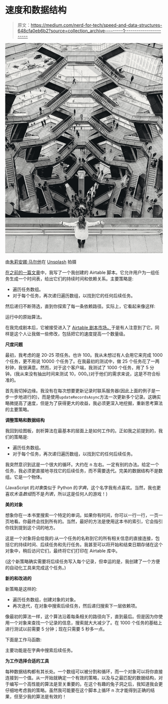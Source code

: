 # 速度和数据结构

> 原文：<https://medium.com/nerd-for-tech/speed-and-data-structures-648cfa0eb6b2?source=collection_archive---------1----------------------->

![](img/cb8a61a5a6b5f08defe90bbe18b0b038.png)

由[朱莉安娜·马尔他](https://unsplash.com/@julianamalta?utm_source=unsplash&utm_medium=referral&utm_content=creditCopyText)在 [Unsplash](https://unsplash.com/s/photos/escher?utm_source=unsplash&utm_medium=referral&utm_content=creditCopyText) 拍摄

[在之前的一篇文章](/@wander_wonder/recursion-diversion-733a6a0f3126)中，我写了一个我创建的 Airtable 脚本。它允许用户为一组任务生成一个时间表，给出它们的持续时间和依赖关系。主要策略是:

*   遍历任务数组。
*   对于每个任务，再次递归遍历数组，以找到它的任何后续任务。

然后递归不断筛选，直到你探索了每一条依赖路径。实际上，它看起来像这样:

运行中的原始算法。

在我完成剧本后，它被接受进入了 [Airtable 剧本市场，](https://airtable.com/marketplace/category/scripts)于是有人注意到了它。同样是这个人让我做一些修改，包括把它的速度提高一个数量级。

**尺度问题**

最初，我考虑的是 20-25 项任务。也许 100。我从未想过有人会用它来完成 1000 个任务，更不用说 10000 个任务了。在我最初的测试中，做 25 个任务花了一两秒钟，我很满意。然而，对于这个客户端，我测试了 1000 个任务，用了 5 分钟。(我从来没有抽出时间来测试 10，000。)对于他们的需求来说，这是不符合标准的。

首先我切掉边缘。我没有在每次想要更新记录时联系服务器(因此上面的例子是一步一步地进行的)，而是使用`updateRecordsAsync`方法一次更新多个记录。这确实略微提高了速度，但是为了获得更大的收益，我必须更深入地挖掘，重新思考算法的主要策略。

**调整策略和数据结构**

我回到绘图板，剖析算法在最基本的层面上是如何工作的。正如我之前提到的，我们的策略是:

*   遍历任务数组。
*   对于每个任务，再次递归遍历数组，以找到它的任何后续任务。

我突然意识到这是一个很大的循环。大约在 n 左右。一定有别的办法。给定一个任务，我必须更直接地寻找它的后续任务，而不需要迭代。完美的数据结构不是数组。它是一个物体。

(JavaScript 的*对象*类似于 Python 的*字典*，这个名字我有点喜欢。当然，我也更喜欢术语*数组*而不是*列表*，所以这是任何人的游戏！)

**美的对象**

想象你在一本书里搜索一个特定的单词。如果你有时间，你可以一行一行，一页一页地看。你最终会找到所有的。当然，最好的方法是使用这本书的索引，它会指引你找到提到这个词的地方。

这是一个对象将会给我的:从一个任务的名称到它的所有相关信息的直接连接，包括它的持续时间、后续任务和先行任务。我甚至可以将开始和结束日期存储在这个对象中，稍后访问它们，最终将它们打印在 Airtable 库中。

(这个新策略确实需要将后续任务写入每个记录，但幸运的是，我创建了一个方便的自动化工具来完成这个任务。)

**新的和改进的**

新策略是这样的:

*   遍历任务数组，创建对象的对象。
*   再次迭代，在对象中搜索后续任务，然后递归搜索下一层依赖项。

像最初的算法一样，这个算法沿着每条相关的路径向下，直到最后。但是因为你使用一个对象来查找一个记录的信息，搜索就大大减少了。在 1000 个任务的基础上进行测试以前需要 5 分钟；现在只需要 5 秒多一点。

下面是工作马函数:

主要功能是在字典中搜索后续任务。

**为工作选择合适的工具**

每种数据结构都有其长处。一个数组可以被分割和循环，而一个对象可以将你直接连接到一个值。从一开始就确定一个有效的策略，以及与之最匹配的数据结构，对于编写一个高性能的算法是至关重要的。在这个有趣的兔子洞之后，我知道我会更仔细地考虑我的策略。虽然我可能要在这个脚本上循环 n 次才能得到正确的结果，但至少我的算法是有效的！